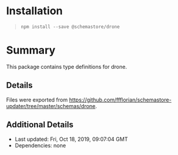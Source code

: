 # Installation
> `npm install --save @schemastore/drone`

# Summary
This package contains type definitions for drone.

## Details
Files were exported from https://github.com/ffflorian/schemastore-updater/tree/master/schemas/drone.

## Additional Details
* Last updated: Fri, Oct 18, 2019, 09:07:04 GMT
* Dependencies: none
